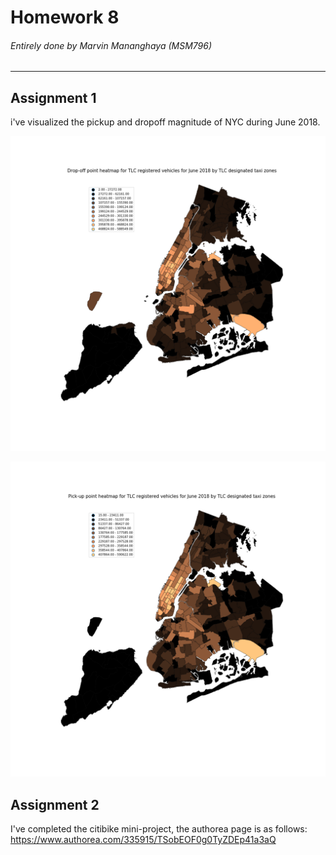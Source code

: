 # Homework 8
###### Entirely done by Marvin Mananghaya (MSM796)
-------------------------------------------------------------------------------------------

## Assignment 1
i've visualized the pickup and dropoff magnitude of NYC during June 2018.

![dropoff](https://github.com/jinalklaulitz/PUI2018_msm796/blob/master/HW8_msm796/dropoff_june2018.png)

![pickup](https://github.com/jinalklaulitz/PUI2018_msm796/blob/master/HW8_msm796/pickup_june2018.png)

## Assignment 2 
I've completed the citibike mini-project, the authorea page is as follows:
https://www.authorea.com/335915/TSobEOF0g0TyZDEp41a3aQ
